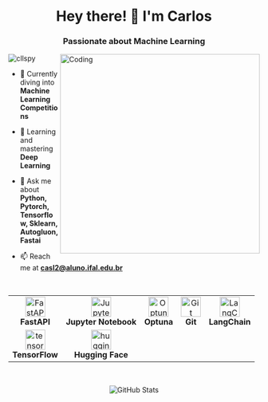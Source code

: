 <h1 align="center">Hey there! 👋 I'm Carlos</h1>
<h3 align="center">Passionate about Machine Learning</h3>

<img align="right" alt="Coding" width="400" src="https://camo.githubusercontent.com/5a40be99b5384a02b2ea628ca7b699d350ffef54b234f5bd09639a3f761c077d/68747470733a2f2f6d69726f2e6d656469756d2e636f6d2f76322f726573697a653a6669743a313237322f312a5a53566d57476363317765454e6230536861775778772e676966">

<p align="left"> <img src="https://komarev.com/ghpvc/?username=cllspy&label=Profile%20views&color=0e75b6&style=flat" alt="cllspy" /> </p>

- 🔭 Currently diving into **Machine Learning Competitions**

- 🌱 Learning and mastering **Deep Learning**

- 💬 Ask me about **Python, Pytorch, Tensorflow, Sklearn,  Autogluon, Fastai**

- 📫 Reach me at **casl2@aluno.ifal.edu.br**

<br>

<table>
  <tr>
    <td align="center"><a href="https://fastapi.tiangolo.com/" target="_blank" rel="noreferrer"><img src="https://w7.pngwing.com/pngs/141/126/png-transparent-fastapi-hd-logo-thumbnail.png" alt="FastAPI" width="40" height="40"/></a><br><b>FastAPI</b></td>
    <td align="center"><a href="https://jupyter.org/" target="_blank" rel="noreferrer"><img src="https://upload.wikimedia.org/wikipedia/commons/thumb/3/38/Jupyter_logo.svg/1200px-Jupyter_logo.svg.png" alt="Jupyter Notebook" width="40" height="40"/></a><br><b>Jupyter Notebook</b></td>
    <td align="center"><a href="https://optuna.org/" target="_blank" rel="noreferrer"><img src="https://avatars.githubusercontent.com/u/57251745?s=280&v=4" alt="Optuna" width="40" height="40"/></a><br><b>Optuna</b></td>
    <td align="center"><a href="https://git-scm.com/" target="_blank" rel="noreferrer"><img src="https://git-scm.com/images/logos/downloads/Git-Icon-1788C.png" alt="Git" width="40" height="40"/></a><br><b>Git</b></td>
    <td align="center"><a href="https://langchain.tech/" target="_blank" rel="noreferrer"><img src="https://cdn.analyticsvidhya.com/wp-content/uploads/2023/07/langchain3.png" alt="LangChain" width="40" height="40"/></a><br><b>LangChain</b></td>
  </tr>
  <tr>
    <td align="center"><a href="https://www.tensorflow.org" target="_blank" rel="noreferrer"><img src="https://www.vectorlogo.zone/logos/tensorflow/tensorflow-icon.svg" alt="tensorflow" width="40" height="40"/></a><br><b>TensorFlow</b></td>
    <td align="center"><a href="https://huggingface.co/" target="_blank" rel="noreferrer"><img src="https://huggingface.co/front/assets/huggingface_logo.svg" alt="huggingface" width="40" height="40"/></a><br><b>Hugging Face</b></td>
  </tr>
</table>

<br>
<p align="center">
  <img src="https://github-readme-stats.vercel.app/api?username=cllspy&show_icons=true&locale=en" alt="GitHub Stats" />
  <br>
  <img src="https://img.shields.io/github
